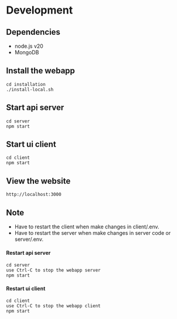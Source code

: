 # Development

## Dependencies

* node.js v20
* MongoDB

## Install the webapp

    cd installation
    ./install-local.sh
    
## Start api server

    cd server
    npm start

## Start ui client

    cd client
    npm start

## View the website

    http://localhost:3000

## Note

- Have to restart the client when make changes in client/.env.
- Have to restart the server when make changes in server code or server/.env.
    
#### Restart api server

    cd server
    use Ctrl-C to stop the webapp server
    npm start

#### Restart ui client

    cd client
    use Ctrl-C to stop the webapp client
    npm start

    